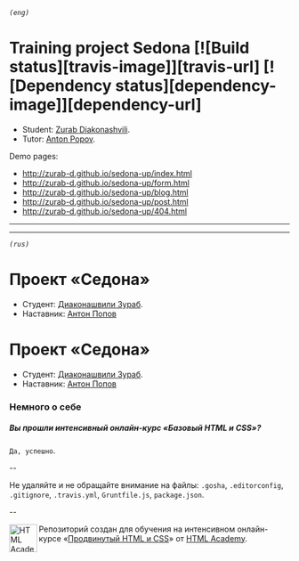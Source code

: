 _`(eng)`_
# Training project Sedona [![Build status][travis-image]][travis-url] [![Dependency status][dependency-image]][dependency-url]

* Student: [Zurab Diakonashvili](https://htmlacademy.ru/profile/id86410).
* Tutor: [Anton Popov](https://htmlacademy.ru/profile/joker).

Demo pages:
  * http://zurab-d.github.io/sedona-up/index.html
  * http://zurab-d.github.io/sedona-up/form.html
  * http://zurab-d.github.io/sedona-up/blog.html
  * http://zurab-d.github.io/sedona-up/post.html
  * http://zurab-d.github.io/sedona-up/404.html
---
---

_`(rus)`_
# Проект «Седона»

* Студент: [Диаконашвили Зураб](https://htmlacademy.ru/profile/id86410).
* Наставник: <a href="https://htmlacademy.ru/profile/joker">Антон Попов</a>


# Проект «Седона»

* Студент: [Диаконашвили Зураб](https://htmlacademy.ru/profile/id86410).
* Наставник: <a href="https://htmlacademy.ru/profile/joker">Антон Попов</a>

### Немного о себе

##### Вы прошли интенсивный онлайн-курс «Базовый HTML и CSS»?
`Да, успешно`.

--

Не удаляйте и не обращайте внимание на файлы: `.gosha`, `.editorconfig`, `.gitignore`, `.travis.yml`, `Gruntfile.js`, `package.json`.

--

<a href="https://htmlacademy.ru/advanced_intensive"><img align="left" width="50" height="50" title="HTML Academy" src="https://htmlacademy.ru/static/img/logo-github.svg"></a>

Репозиторий создан для обучения на интенсивном онлайн-курсе «[Продвинутый HTML и CSS](https://htmlacademy.ru/advanced_intensive)» от [HTML Academy](https://htmlacademy.ru).
